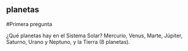 ## planetas

#Primera pregunta  

¿Qué planetas hay en el Sistema Solar? 
Mercurio, Venus, Marte, Júpiter, Saturno, Urano y Neptuno, y la Tierra (8 planetas).  